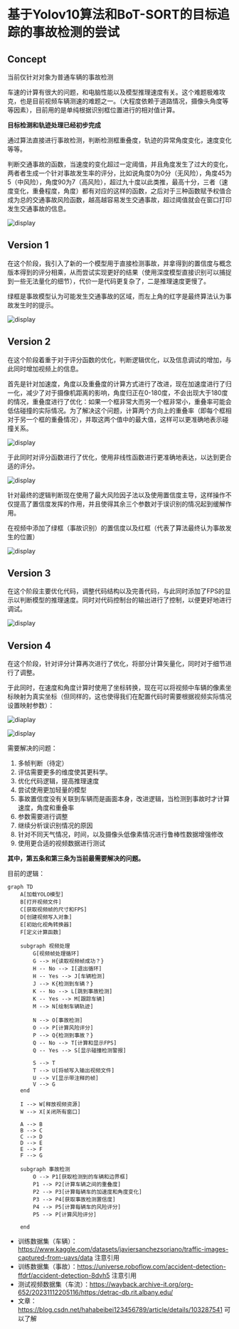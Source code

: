 # 基于Yolov10算法和BoT-SORT的目标追踪的事故检测的尝试
## Concept
当前仅针对对象为普通车辆的事故检测

车速的计算有很大的问题，和电脑性能以及模型推理速度有关。这个难题极难攻克，也是目前视频车辆测速的难题之一。（大程度依赖于道路情况，摄像头角度等等因素），目前用的是单纯根据识别框位置进行的相对值计算。

**目标检测和轨迹处理已经初步完成**

通过算法直接进行事故检测，判断检测框重叠度，轨迹的异常角度变化，速度变化等等。

判断交通事故的函数，当速度的变化超过一定阈值，并且角度发生了过大的变化，两者者生成一个针对事故发生率的评分，比如说角度0为0分（无风险），角度45为5（中风险），角度90为7（高风险），超过九十度以此类推，最高十分，三者（速度变化，重叠程度，角度）都有对应的这样的函数，之后对于三种函数赋予权值合成为总的交通事故风险函数，越高越容易发生交通事故，超过阈值就会在窗口打印发生交通事故的信息。

![display](https://github.com/Kitagawayyds/Traffic-accident-prediction/blob/main/concept.gif)

## Version 1
在这个阶段，我引入了新的一个模型用于直接检测事故，并拿得到的置信度与概念版本得到的评分相乘，从而尝试实现更好的结果（使用深度模型直接识别可以捕捉到一些无法量化的细节），代价一是代码更复杂了，二是推理速度更慢了。

绿框是事故模型认为可能发生交通事故的区域，而左上角的红字是最终算法认为事故发生时的提示。

![display](https://github.com/Kitagawayyds/Traffic-accident-prediction/blob/main/V1.gif)

## Version 2
在这个阶段着重于对于评分函数的优化，判断逻辑优化，以及信息调试的增加，与此同时增加视频上的信息。

首先是针对加速度，角度以及重叠度的计算方式进行了改进，现在加速度进行了归一化，减少了对于摄像机距离的影响，角度归正在0-180度，不会出现大于180度的情况，重叠度进行了优化：如果一个框非常大而另一个框非常小，重叠率可能会低估碰撞的实际情况。为了解决这个问题，计算两个方向上的重叠率（即每个框相对于另一个框的重叠情况），并取这两个值中的最大值，这样可以更准确地表示碰撞关系。

![display](https://s2.loli.net/2024/07/30/VTzGEoJZshn1xgp.png)

于此同时对评分函数进行了优化，使用非线性函数进行更准确地表达，以达到更合适的评分。

![display](https://s2.loli.net/2024/07/30/XblyrBUPW2kZSds.png)

针对最终的逻辑判断现在使用了最大风险因子法以及使用置信度主导，这样操作不仅提高了置信度发挥的作用，并且使得其余三个参数对于误识别的情况起到缓解作用。

在视频中添加了绿框（事故识别）的置信度以及红框（代表了算法最终认为事故发生的位置）

![display](https://github.com/Kitagawayyds/Traffic-accident-prediction/blob/main/V2.gif)

## Version 3
在这个阶段主要优化代码，调整代码结构以及完善代码，与此同时添加了FPS的显示以判断模型的推理速度。同时对代码控制台的输出进行了控制，以便更好地进行调试。

![display](https://github.com/Kitagawayyds/Traffic-accident-prediction/blob/main/V3.gif)

## Version 4
在这个阶段，针对评分计算再次进行了优化，将部分计算矢量化，同时对于细节进行了调整。

于此同时，在速度和角度计算时使用了坐标转换，现在可以将视频中车辆的像素坐标映射为真实坐标（但同样的，这也使得我们在配置代码时需要根据视频实际情况设置映射参数）：

![diaplay](https://s2.loli.net/2024/08/01/zyNSBcAmE5PDWCo.png)

![display](https://github.com/Kitagawayyds/Traffic-accident-prediction/blob/main/V4.gif)

需要解决的问题：
1. 多帧判断（待定）
2. 评估需要更多的维度使其更科学。
3. 优化代码逻辑，提高推理速度
4. 尝试使用更加轻量的模型
5. 事故置信度没有关联到车辆而是画面本身，改进逻辑，当检测到事故时才计算速度，角度和重叠率
6. 参数需要进行调整
7. 继续分析误识别情况的原因
8. 针对不同天气情况，时间，以及摄像头低像素情况进行鲁棒性数据增强修改
9. 使用更合适的视频数据进行测试

**其中，第五条和第三条为当前最需要解决的问题。**

目前的逻辑：
```mermaid
graph TD
    A[加载YOLO模型]
    B[打开视频文件]
    C[获取视频帧的尺寸和FPS]
    D[创建视频写入对象]
    E[初始化视角转换器]
    F[定义计算函数]
    
    subgraph 视频处理
        G[视频帧处理循环]
        G --> H{读取视频帧成功？}
        H -- No --> I[退出循环]
        H -- Yes --> J[车辆检测]
        J --> K{检测到车辆？}
        K -- No --> L[跳到事故检测]
        K -- Yes --> M[跟踪车辆]
        M --> N[绘制车辆轨迹]

        N --> O[事故检测]
        O --> P[计算风险评分]
        P --> Q{检测到事故？}
        Q -- No --> T[计算和显示FPS]
        Q -- Yes --> S[显示碰撞检测警报]

        S --> T
        T --> U[将帧写入输出视频文件]
        U --> V[显示带注释的帧]
        V --> G
    end

    I --> W[释放视频资源]
    W --> X[关闭所有窗口]

    A --> B
    B --> C
    C --> D
    D --> E
    E --> F
    F --> G

    subgraph 事故检测
        O --> P1[获取检测到的车辆和边界框]
        P1 --> P2[计算车辆之间的重叠度]
        P2 --> P3[计算每辆车的加速度和角度变化]
        P3 --> P4[获取事故检测置信度]
        P4 --> P5[计算每辆车的风险评分]
        P5 --> P[计算风险评分]
        
    end

```
- 训练数据集（车辆）：https://www.kaggle.com/datasets/javiersanchezsoriano/traffic-images-captured-from-uavs/data 注意引用
- 训练数据集（事故）：https://universe.roboflow.com/accident-detection-ffdrf/accident-detection-8dvh5 注意引用
- 测试视频数据集（车流）：https://wayback.archive-it.org/org-652/20231112205116/https:/detrac-db.rit.albany.edu/
- 文章：https://blog.csdn.net/hahabeibei123456789/article/details/103287541 可以了解





